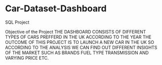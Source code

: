 # Car-Dataset-Dashboard
SQL Project

Objective of the Project
THE DASHBOARD CONSISTS OF DIFFERENT TYPES OF CARS PREFFERD IN THE UK ACCORDING TO THE YEAR
THE OUTCOME OF THIS PROJECT IS TO LAUNCH A NEW CAR IN THE UK SO ACCORDING TO THE ANALYSIS WE CAN FIND OUT DIFFERENT INSIGHTS OF THE MARKET SUCH AS BRANDS FUEL TYPE TRANSMISSION AND VARYING PRICE ETC.
